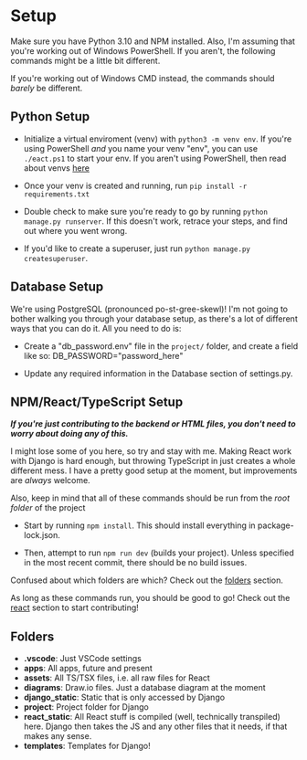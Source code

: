 # Setup

Make sure you have Python 3.10 and NPM installed. Also, I'm assuming that you're working out of Windows PowerShell. If you aren't, the following commands might be a little bit different.

If you're working out of Windows CMD instead, the commands should _barely_ be different.

## Python Setup

- Initialize a virtual enviroment (venv) with `python3 -m venv env`. If you're using PowerShell _and_ you name your venv "env", you can use `./eact.ps1` to start your env. If you aren't using PowerShell, then read about venvs [here](https://docs.python.org/3/library/venv.html)

- Once your venv is created and running, run `pip install -r requirements.txt`

- Double check to make sure you're ready to go by running `python manage.py runserver`. If this doesn't work, retrace your steps, and find out where you went wrong.

- If you'd like to create a superuser, just run `python manage.py createsuperuser`.

## Database Setup

We're using PostgreSQL (pronounced po-st-gree-skewl)! I'm not going to bother walking you through your database setup, as there's a lot of different ways that you can do it. All you need to do is:

- Create a "db_password.env" file in the `project/` folder, and create a field like so: DB_PASSWORD="password_here"

- Update any required information in the Database section of settings.py.

## NPM/React/TypeScript Setup

**_If you're just contributing to the backend or HTML files, you don't need to worry about doing any of this._**

I might lose some of you here, so try and stay with me. Making React work with Django is hard enough, but throwing TypeScript in just creates a whole different mess. I have a pretty good setup at the moment, but improvements are _always_ welcome.

Also, keep in mind that all of these commands should be run from the _root folder_ of the project

- Start by running `npm install`. This should install everything in package-lock.json.

- Then, attempt to run `npm run dev` (builds your project). Unless specified in the most recent commit, there should be no build issues.

Confused about which folders are which? Check out the [folders](#folders) section.

As long as these commands run, you should be good to go! Check out the [react](#so-react) section to start contributing!

## Folders

- **.vscode**: Just VSCode settings
- **apps**: All apps, future and present
- **assets**: All TS/TSX files, i.e. all raw files for React
- **diagrams**: Draw.io files. Just a database diagram at the moment
- **django_static**: Static that is only accessed by Django
- **project**: Project folder for Django
- **react_static**: All React stuff is compiled (well, technically transpiled) here. Django then takes the JS and any other files that it needs, if that makes any sense.
- **templates**: Templates for Django!
